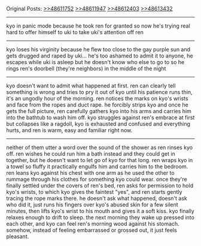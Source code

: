 Original Posts: [>>48611752](https://warosu.org/vt/thread/S48607925#p48611752) [>>48611947](https://warosu.org/vt/thread/S48607925#p48611947) [>>48612403](https://warosu.org/vt/thread/S48607925#p48612403) [>>48613432](https://warosu.org/vt/thread/S48607925#p48613432)
***
kyo in panic mode because he took ren for granted so now he's trying real hard to offer himself to uki to take uki's attention off ren 
***
kyo loses his virginity because he flew too close to the gay purple sun and gets drugged and raped by uki... he's too ashamed to admit it to anyone, he escapes while uki is asleep but he doesn't know who else to go to so he rings ren's doorbell (they're neighbors) in the middle of the night 
***
kyo doesn't want to admit what happened at first. ren can clearly tell something is wrong and tries to pry it out of kyo until his patience runs thin, it's an ungodly hour of the morning. ren notices the marks on kyo's wrists and face from the ropes and duct rape. he forcibly strips kyo and once he gets the full picture, ren carefully gathers kyo into his arms and carries him into the bathtub to wash him off. kyo struggles against ren's embrace at first but collapses like a ragdoll, kyo is exhausted and confused and everything hurts, and ren is warm, easy and familiar right now.
***
neither of them utter a word over the sound of the shower as ren rinses kyo off. ren wishes he could run him a bath instead and they could get in together, but he doesn't want to let go of kyo for that long. ren wraps kyo in a towel so fluffy it practically engulfs him and carries him to the bedroom. ren leans kyo against his chest with one arm as he used the other to rummage through his clothes for something kyo could wear. once they're finally settled under the covers of ren's bed, ren asks for permission to hold kyo's wrists, to which kyo gives the faintest "yes", and ren starts gently tracing the rope marks there. he doesn't ask what happened, doesn't ask who did it, just runs his fingers over kyo's abused skin for a few silent minutes, then lifts kyo's wrist to his mouth and gives it a soft kiss. kyo finally relaxes enough to drift to sleep. the next morning they wake up pressed into each other, and kyo can feel ren's morning wood against his stomach. somehow, instead of feeling embarrassed or grossed out, it just feels pleasant.